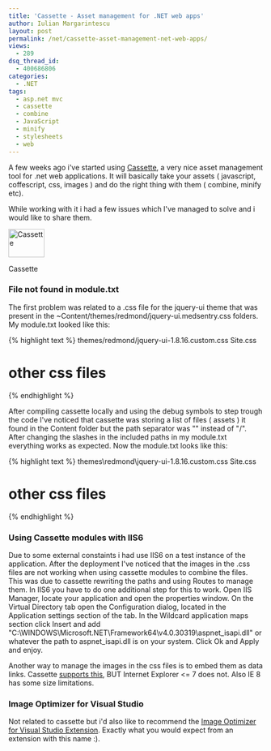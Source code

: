 ```yaml
---
title: 'Cassette - Asset management for .NET web apps'
author: Iulian Margarintescu
layout: post
permalink: /net/cassette-asset-management-net-web-apps/
views:
  - 289
dsq_thread_id:
  - 400686806
categories:
  - .NET
tags:
  - asp.net mvc
  - cassette
  - combine
  - JavaScript
  - minify
  - stylesheets
  - web
---
```

A few weeks ago i've started using [Cassette][1], a very nice asset management tool for .net web applications. It will basically take your assets ( javascript, coffescript, css, images ) and do the right thing with them ( combine, minify etc).

While working with it i had a few issues which I've  managed to solve and i would like to share them.

<div id="attachment_288" style="width: 81px" class="wp-caption aligncenter">
  <a href="http://getcassette.net/"><img class="size-full wp-image-288" title="Cassette" src="http://www.erata.net/wp-content/uploads/2011/08/casette.png" alt="Cassette" width="71" height="56" /></a><p class="wp-caption-text">
    Cassette
  </p>
</div>

### File not found in module.txt

The first problem was related to a .css file for the jquery-ui theme that was present in the ~Content/themes/redmond/jquery-ui.medsentry.css folders. My module.txt looked like this:

{% highlight text %}
themes/redmond/jquery-ui-1.8.16.custom.css
Site.css
# other css files
{% endhighlight %}

After compiling cassette locally and using the debug symbols to step trough the code I've noticed that cassette was storing a list of files ( assets ) it found in the Content folder but the path separator was "\" instead of "/". After changing the slashes in the included paths in my module.txt everything works as expected. Now the module.txt looks like this:

{% highlight text %}
themes\redmond\jquery-ui-1.8.16.custom.css
Site.css
# other css files
{% endhighlight %}

### Using Cassette modules with IIS6

Due to some external constaints i had use IIS6 on a test instance of the application. After the deployment I've noticed that the images in the .css files are not working when using cassette modules to combine the files. This was due to cassette rewriting the paths and using Routes to manage them. In IIS6 you have to do one additional step for this to work. Open IIS Manager, locate your application and open the properties window.  On the Virtual Directory tab open the Configuration dialog, located in the Application settings section of the tab. In the Wildcard application maps section click Insert and add "C:\WINDOWS\Microsoft.NET\Framework64\v4.0.30319\aspnet\_isapi.dll" or whatever the path to aspnet\_isapi.dll is on your system. Click Ok and Apply and enjoy.

Another way to manage the images in the css files is to embed them as data links. Cassette [supports this][2], BUT Internet Explorer <= 7 does not. Also IE 8 has some size limitations.

### Image Optimizer for Visual Studio

Not related to cassette but i'd also like to recommend the [Image Optimizer for Visual Studio Extension][3]. Exactly what you would expect from an extension with this name :).

 [1]: http://getcassette.net/ "Get Cassette"
 [2]: https://github.com/andrewdavey/cassette/blob/master/src/Example/CassetteConfiguration.cs "Data uri conversion"
 [3]: http://blogs.microsoft.co.il/blogs/gilf/archive/2011/05/14/visual-studio-2010-image-optimizer-extension.aspx "Image optimizer for visual studio"